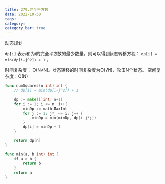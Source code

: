 ```yaml
---
title: 279.完全平方数
date: 2022-10-30
tags:
category: 
category_bar: true
---
```


动态规划

`dp[i]`  表示和为i的完全平方数的最少数量。则可以得到状态转移方程： `dp[i] = min(dp[i-j^2]) + 1` 。

时间复杂度： O(N√N)。状态转移的时间复杂度为O(√N)，攻击N个状态。
空间复杂度：O(N)


```Go
func numSquares(n int) int {
    // dp[i] = min(dp[i-j^2]) + 1

    dp := make([]int, n+1)
    for i := 1; i <= n; i++{
        minDp := math.MaxInt
        for j := 1; j*j <= i; j++ {
            minDp = min(minDp, dp[i-j*j])
        }
        dp[i] = minDp + 1
    }

    return dp[n]
}

func min(a, b int) int {
    if a > b {
        return b
    }
    return a
}
```